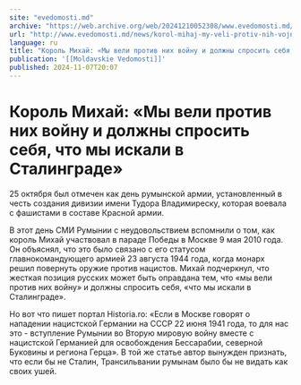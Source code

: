 ```yaml
---
site: "evedomosti.md"
archive: "https://web.archive.org/web/20241210052308/www.evedomosti.md/news/korol-mihaj-my-veli-protiv-nih-vojnu-i-dolzhny-sprosit-sebya"
url: "http://www.evedomosti.md/news/korol-mihaj-my-veli-protiv-nih-vojnu-i-dolzhny-sprosit-sebya"
language: ru
title: "Король Михай: «Мы вели против них войну и должны спросить себя, что мы искали в Сталинграде»"
publication: '[[Moldavskie Vedomosti]]'
published: 2024-11-07T20:07
---
```


# Король Михай: «Мы вели против них войну и должны спросить себя, что мы искали в Сталинграде»

25 октября был отмечен как день румынской армии, установленный в честь создания дивизии имени Тудора Владимиреску, которая воевала с фашистами в составе Красной армии.

В этот день СМИ Румынии с неудовольствием вспомнили о том, как король Михай участвовал в параде Победы в Москве 9 мая 2010 года. Он объяснял, что это было связано с его статусом главнокомандующего армией 23 августа 1944 года, когда монарх решил повернуть оружие против нацистов. Михай подчеркнул, что жесткая позиция русских может быть оправдана тем, что «мы вели против них войну» и должны спросить себя, «что мы искали в Сталинграде».

Но вот что пишет портал Historia.ro: «Если в Москве говорят о нападении нацистской Германии на СССР 22 июня 1941 года, то для нас это - вступление Румынии во Вторую мировую войну вместе с нацистской Германией для освобождения Бессарабии, северной Буковины и региона Герца». В той же статье автор вынужден признать, что если бы не Сталин, Трансильвании румынам было бы не видать как своих ушей.